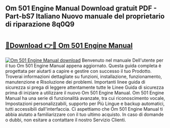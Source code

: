 ## Om 501 Engine Manual Download gratuit PDF - Part-bS7 Italiano Nuovo manuale del proprietario di riparazione 8q0Q9

# <h2><a href="http://dfbmqqq.blite.top/?on=Om+501+Engine+Manual">🔗Download 👉🔴 Om 501 Engine Manual</a></h2>

[![Om 501 Engine Manual download](https://i.imgur.com/lujVjoI.png)](http://dfbmqqq.blite.top/?on=Om+501+Engine+Manual)
Benvenuto nel manuale Dell'utente per il tuo Om 501 Engine Manual appena aggiornato. Questa guida completa è progettata per aiutarti a capire e gestire con successo il tuo Prodotto. Troverai informazioni dettagliate su funzioni, installazione, funzionamento, manutenzione e Risoluzione dei problemi. Importanti linee guida di sicurezza si prega di leggere attentamente tutte le Linee Guida di sicurezza prima di iniziare a utilizzare il nuovo Om 501 Engine Manual. Om 501 Engine Manual ha una serie di funzionalità avanzate, tra cui riconoscimento vocale, Impostazioni personalizzabili, supporto per Più Lingue e backup automatici, tutti accessibili dall'interfaccia. Ci aspettiamo che Om 501 Engine Manual ti abbia aiutato a familiarizzare con il tuo ultimo acquisto. In caso di domande o dubbi, non esitare a contattare il nostro Servizio Clienti.

